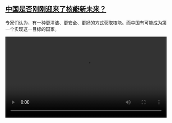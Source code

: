 <!--1632493024000-->
[中国是否刚刚迎来了核能新未来？](https://www.dw.com/zh/%E4%B8%AD%E5%9B%BD%E6%98%AF%E5%90%A6%E5%88%9A%E5%88%9A%E8%BF%8E%E6%9D%A5%E4%BA%86%E6%A0%B8%E8%83%BD%E6%96%B0%E6%9C%AA%E6%9D%A5%EF%BC%9F/a-59299685)
------

<p>专家们认为，有一种更清洁、更安全、更好的方式获取核能。而中国有可能成为第一个实现这一目标的国家。</small></p><video src="https://tvdownloaddw-a.akamaihd.net/dwtv_video/flv/vdt_zh/2021/bchi210924_001_c0393nuclear_sd_avc.mp4" controls style="width:100%"></video>
